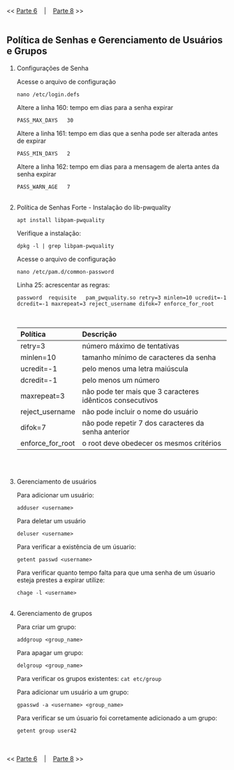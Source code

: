 << [Parte 6](https://github.com/vangoncalez/42sp_born2beroot/blob/main/parte_06.md) &nbsp;&nbsp;&nbsp;|&nbsp;&nbsp;&nbsp; [Parte 8](https://github.com/vangoncalez/42sp_born2beroot/blob/main/parte_08.md) >>
<br><br>

## Política de Senhas e Gerenciamento de Usuários e Grupos

1. Configurações de Senha

   Acesse o arquivo de configuração

   `nano /etc/login.defs`
   
   Altere a linha 160: tempo em dias para a senha expirar 

   `PASS_MAX_DAYS   30`
   
   Altere a linha 161: tempo em dias que a senha pode ser alterada antes de expirar

   `PASS_MIN_DAYS   2`
   
   Altere a linha 162: tempo em dias para a mensagem de alerta antes da senha expirar

   `PASS_WARN_AGE   7`
   <br><br>
   
2. Política de Senhas Forte - Instalação do lib-pwquality  

   `apt install libpam-pwquality`

    Verifique a instalação:
    
   `dpkg -l | grep libpam-pwquality`
   
    Acesse o arquivo de configuração

   `nano /etc/pam.d/common-password`
   
    Linha 25: acrescentar as regras:
    
   ```password	requisite	pam_pwquality.so retry=3 minlen=10 ucredit=-1 dcredit=-1 maxrepeat=3 reject_username difok=7 enforce_for_root```
   
   <br>
   
   | Política  |      Descrição      |  
   |:---------|:--------------|
   | retry=3 | número máximo de tentativas | 
   | minlen=10 | tamanho mínimo de caracteres da senha   |   
   | ucredit=-1 | pelo menos uma letra maiúscula |   
   | dcredit=-1 | pelo menos um número |   
   | maxrepeat=3 |  não pode ter mais que 3 caracteres idênticos consecutivos |   
   | reject_username | não pode incluir o nome do usuário |   
   | difok=7  | não pode repetir 7 dos caracteres da senha anterior |   
   | enforce_for_root  | o root deve obedecer os mesmos critérios |         
<br><br>

3. Gerenciamento de usuários

   Para adicionar um usuário:

   `adduser <username>`

   Para deletar um usuário

   `deluser <username>`

   Para verificar a existência de um úsuario:

   `getent passwd <username>`
   
   Para verificar quanto tempo falta para que uma senha de um úsuario esteja prestes a expirar utilize:

   `chage -l <username>`
<br><br>

4. Gerenciamento de grupos

   Para criar um grupo:
  
   `addgroup <group_name>`
  
   Para apagar um grupo:
  
   `delgroup <group_name>`
  
   Para verificar os grupos existentes:
   `cat etc/group`
   
   Para adicionar um usuário a um grupo:
   
   `gpasswd -a <username> <group_name>`
   
   Para verificar se um úsuario foi corretamente adicionado a um grupo:

   `getent group user42`
   
  
<br><br>
<< [Parte 6](https://github.com/vangoncalez/42sp_born2beroot/blob/main/parte_06.md) &nbsp;&nbsp;&nbsp;|&nbsp;&nbsp;&nbsp; [Parte 8](https://github.com/vangoncalez/42sp_born2beroot/blob/main/parte_08.md) >>

